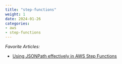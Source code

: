 ```yaml
---
title: "step-functions"
weight: 1
date: 2024-01-26
categories:
- aws
- step-functions
---
```


*Favorite Articles:*

- [Using JSONPath effectively in AWS Step Functions](https://aws.amazon.com/blogs/compute/using-jsonpath-effectively-in-aws-step-functions/)
